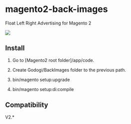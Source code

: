 # magento2-back-images

Float Left Right Advertising for Magento 2

![](preview.gif)


## Install

1. Go to [Magento2 root folder]/app/code.

2. Create Godogi/BackImages folder to the previous path.

3. bin/magento setup:upgrade

4. bin/magento setup:di:compile


## Compatibility

V2.*
